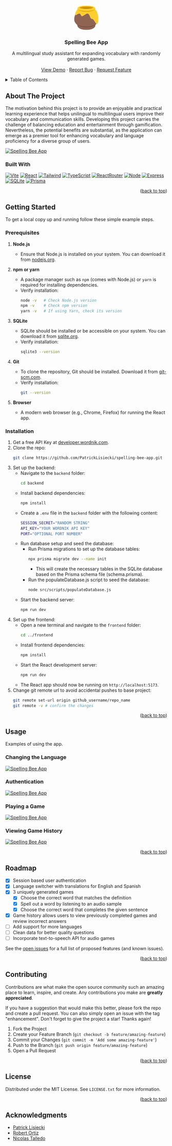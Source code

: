 <a id="readme-top"></a>

<!-- PROJECT LOGO -->
<br />
<div align="center">
  <a href="https://github.com/PatrickLisiecki/spelling-bee-app">
    <img src="frontend/public/logo.svg" alt="Logo" width="80" height="80">
  </a>

<h3 align="center">Spelling Bee App</h3>
  <p align="center">
    A multilingual study assistant for expanding vocabulary with randomly generated games.
    <br />
    <br />
    <a href="https://github.com/PatrickLisiecki/spelling-bee-app">View Demo</a>
    ·
    <a href="https://github.com/reo113/spelling_bee_app/issues/new?labels=bug&template=bug-report---.md">Report Bug</a>
    ·
    <a href="https://github.com/reo113/spelling_bee_app/issues/new?labels=enhancement&template=feature-request---.md">Request Feature</a>
  </p>
</div>



<!-- TABLE OF CONTENTS -->
<details>
  <summary>Table of Contents</summary>
  <ol>
    <li>
      <a href="#about-the-project">About The Project</a>
      <ul>
        <li><a href="#built-with">Built With</a></li>
      </ul>
    </li>
    <li>
      <a href="#getting-started">Getting Started</a>
      <ul>
        <li><a href="#prerequisites">Prerequisites</a></li>
        <li><a href="#installation">Installation</a></li>
      </ul>
    </li>
    <li><a href="#usage">Usage</a></li>
    <li><a href="#roadmap">Roadmap</a></li>
    <li><a href="#contributing">Contributing</a></li>
    <li><a href="#license">License</a></li>
    <li><a href="#acknowledgments">Acknowledgments</a></li>
  </ol>
</details>



<!-- ABOUT THE PROJECT -->
## About The Project

The motivation behind this project is to provide an enjoyable and practical learning experience that helps unilingual to multilingual users improve their vocabulary and communication skills. Developing this project carries the challenge of balancing education and entertainment through gamification. Nevertheless, the potential benefits are substantial, as the application can emerge as a premier tool for enhancing vocabulary and language proficiency for a diverse group of users.


[![Spelling Bee App][project-screenshot]](https://github.com/user-attachments/assets/1d7b3158-09ef-4c20-9f43-3a60d1e0ead5)

### Built With

[![Vite][Vite]][Vite-url]
[![React][React.js]][React-url]
[![Tailwind][Tailwind]][Tailwind-url]
[![TypeScript][TypeScript]][TypeScript-url]
[![ReactRouter][ReactRouter]][ReactRouter-url]
[![Node][Node.js]][Node-url]
[![Express][Express.js]][Express-url]
[![SQLite][SQLite]][SQLite-url]
[![Prisma][Prisma]][Prisma-url]

<p align="right">(<a href="#readme-top">back to top</a>)</p>



<!-- GETTING STARTED -->
## Getting Started

To get a local copy up and running follow these simple example steps.

### Prerequisites

1. **Node.js**
   - Ensure that Node.js is installed on your system. You can download it from [nodejs.org](https://nodejs.org/).

2. **npm or yarn**
   - A package manager such as `npm` (comes with Node.js) or `yarn` is required for installing dependencies.
   - Verify installation:
     ```bash
     node -v   # Check Node.js version
     npm -v    # Check npm version
     yarn -v   # If using Yarn, check its version
     ```

3. **SQLite**
   - SQLite should be installed or be accessible on your system. You can download it from [sqlite.org](https://www.sqlite.org/download.html).
   - Verify installation:
     ```bash
     sqlite3 --version
     ```

4. **Git**
   - To clone the repository, Git should be installed. Download it from [git-scm.com](https://git-scm.com/).
   - Verify installation:
     ```bash
     git --version
     ```

5. **Browser**
   - A modern web browser (e.g., Chrome, Firefox) for running the React app.

### Installation

1. Get a free API Key at [developer.wordnik.com](https://developer.wordnik.com/).
2. Clone the repo:
   ```sh
   git clone https://github.com/PatrickLisiecki/spelling-bee-app.git
   ```
3. Set up the backend:
   - Navigate to the `backend` folder:
     ```sh
     cd backend
     ```
   - Install backend dependencies:
     ```sh
     npm install
     ```
   - Create a `.env` file in the `backend` folder with the following content:
     ```sh
     SESSION_SECRET="RANDOM STRING"
     API_KEY="YOUR WORDNIK API KEY"
     PORT="OPTIONAL PORT NUMBER"
     ```
   - Run database setup and seed the database:
     - Run Prisma migrations to set up the database tables:
       ```sh
       npx prisma migrate dev --name init
       ```
       - This will create the necessary tables in the SQLite database based on the Prisma schema file (schema.prisma).
     - Run the populateDatabase.js script to seed the database:
       ```sh
       node src/scripts/populateDatabase.js
       ```
   - Start the backend server:
     ```sh
     npm run dev
     ```
4. Set up the frontend:
   - Open a new terminal and navigate to the `frontend` folder:
     ```sh
     cd ../frontend
     ```
   - Install frontend dependencies:
     ```sh
     npm install
     ```
   - Start the React development server:
     ```sh
     npm run dev
     ```
   - The React app should now be running on `http://localhost:5173`.
5. Change git remote url to avoid accidental pushes to base project:
   ```sh
   git remote set-url origin github_username/repo_name
   git remote -v # confirm the changes
   ```

<p align="right">(<a href="#readme-top">back to top</a>)</p>



<!-- USAGE EXAMPLES -->
## Usage

Examples of using the app.

### Changing the Language
[![Spelling Bee App][language-screenshot]](https://github.com/user-attachments/assets/331c8a3e-9845-438c-9e10-51d866f1e96d)

### Authentication
[![Spelling Bee App][auth-screenshot]](https://github.com/user-attachments/assets/2823adb0-11e7-4a25-a4c0-20f25e1e60a2)

### Playing a Game
[![Spelling Bee App][game-video]](https://github.com/user-attachments/assets/de857b3d-9aa8-455f-b9ed-4e550d317b58)

### Viewing Game History
[![Spelling Bee App][history-video]](https://github.com/user-attachments/assets/313c612e-54ef-46e6-b874-b314bc950d7c)

<p align="right">(<a href="#readme-top">back to top</a>)</p>



<!-- ROADMAP -->
## Roadmap

- [X] Session based user authentication
- [X] Language switcher with translations for English and Spanish
- [X] 3 uniquely generated games
    - [X] Choose the correct word that matches the definition
    - [X] Spell out a word by listening to an audio sample
    - [X] Choose the correct word that completes the given sentence
- [X] Game history allows users to view previously completed games and review incorrect answers
- [ ] Add support for more languages
- [ ] Clean data for better quality questions
- [ ] Incorporate text-to-speech API for audio games

See the [open issues](https://github.com/reo113/spelling_bee_app/issues) for a full list of proposed features (and known issues).

<p align="right">(<a href="#readme-top">back to top</a>)</p>



<!-- CONTRIBUTING -->
## Contributing

Contributions are what make the open source community such an amazing place to learn, inspire, and create. Any contributions you make are **greatly appreciated**.

If you have a suggestion that would make this better, please fork the repo and create a pull request. You can also simply open an issue with the tag "enhancement".
Don't forget to give the project a star! Thanks again!

1. Fork the Project
2. Create your Feature Branch (`git checkout -b feature/amazing-feature`)
3. Commit your Changes (`git commit -m 'Add some amazing-feature'`)
4. Push to the Branch (`git push origin feature/amazing-feature`)
5. Open a Pull Request

<p align="right">(<a href="#readme-top">back to top</a>)</p>



<!-- LICENSE -->
## License

Distributed under the MIT License. See `LICENSE.txt` for more information.

<p align="right">(<a href="#readme-top">back to top</a>)</p>



<!-- ACKNOWLEDGMENTS -->
## Acknowledgments

* [Patrick Lisiecki](https://github.com/PatrickLisiecki)
* [Robert Ortiz](https://github.com/reo113)
* [Nicolas Talledo](https://github.com/NickTalledo)



<!-- MARKDOWN LINKS & IMAGES -->
[project-screenshot]: https://github.com/user-attachments/assets/1d7b3158-09ef-4c20-9f43-3a60d1e0ead5
[language-screenshot]: https://github.com/user-attachments/assets/331c8a3e-9845-438c-9e10-51d866f1e96d
[auth-screenshot]: https://github.com/user-attachments/assets/2823adb0-11e7-4a25-a4c0-20f25e1e60a2
[game-video]: https://github.com/user-attachments/assets/de857b3d-9aa8-455f-b9ed-4e550d317b58
[history-video]: https://github.com/user-attachments/assets/313c612e-54ef-46e6-b874-b314bc950d7c
[Vite]: https://img.shields.io/badge/vite-%23646CFF.svg?style=for-the-badge&logo=vite&logoColor=white
[Vite-url]: https://vite.dev/
[React.js]: https://img.shields.io/badge/React-20232A?style=for-the-badge&logo=react&logoColor=61DAFB
[React-url]: https://reactjs.org/
[TypeScript]: https://img.shields.io/badge/TypeScript-007ACC?style=for-the-badge&logo=typescript&logoColor=white
[TypeScript-url]: https://www.typescriptlang.org/
[Node.js]: https://img.shields.io/badge/Node-43853D?style=for-the-badge&logo=node.js&logoColor=white
[Node-url]: https://nodejs.org/en
[Express.js]: https://img.shields.io/badge/Express-404D59?style=for-the-badge&logo=express&logoColor=white
[Express-url]: https://expressjs.com/
[Tailwind]: https://img.shields.io/badge/Tailwind_CSS-38B2AC?style=for-the-badge&logo=tailwind-css&logoColor=white
[Tailwind-url]: https://tailwindcss.com/
[ReactRouter]: https://img.shields.io/badge/React_Router-CA4245?style=for-the-badge&logo=react-router&logoColor=white
[ReactRouter-url]: https://reactrouter.com/en/main
[SQLite]: https://img.shields.io/badge/SQLite-07405E?style=for-the-badge&logo=sqlite&logoColor=white
[SQLite-url]: https://www.sqlite.org/
[Prisma]: https://img.shields.io/badge/Prisma-3982CE?style=for-the-badge&logo=Prisma&logoColor=white
[Prisma-url]: https://www.prisma.io/
